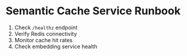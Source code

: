 # Semantic Cache Service Runbook

1. Check `/healthz` endpoint
2. Verify Redis connectivity
3. Monitor cache hit rates
4. Check embedding service health

